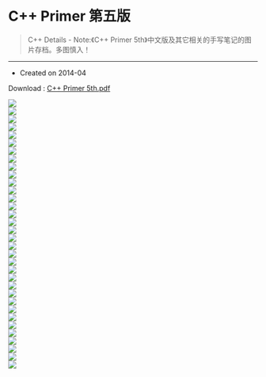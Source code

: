 # C++ Primer 第五版

> C++ Details - Note:《C++ Primer 5th》中文版及其它相关的手写笔记的图片存档。多图慎入！

---

- Created on 2014-04

Download : [C++ Primer 5th.pdf](http://7vzp67.com1.z0.glb.clouddn.com/pdf%2FC%2B%2B%20Primer%205th.pdf)

<div style="word-wrap: break-word; -webkit-nbsp-mode: space; -webkit-line-break: after-white-space;"><img width="px" height="px" src="http://7vzp68.com1.z0.glb.clouddn.com/C%2B%2B%20Primer%205th/tech_book_note%20%281%29.jpg" /><br/><div><img width="px" height="px" src="http://7vzp68.com1.z0.glb.clouddn.com/C%2B%2B%20Primer%205th/tech_book_note%20%282%29.jpg" /><br/></div><div><img width="px" height="px" src="http://7vzp68.com1.z0.glb.clouddn.com/C%2B%2B%20Primer%205th/tech_book_note%20%283%29.jpg" /><br/></div><div><img width="px" height="px" src="http://7vzp68.com1.z0.glb.clouddn.com/C%2B%2B%20Primer%205th/tech_book_note%20%284%29.jpg" /><br/></div><div><img width="px" height="px" src="http://7vzp68.com1.z0.glb.clouddn.com/C%2B%2B%20Primer%205th/tech_book_note%20%285%29.jpg" /><br/></div><div><img width="px" height="px" src="http://7vzp68.com1.z0.glb.clouddn.com/C%2B%2B%20Primer%205th/tech_book_note%20%286%29.jpg" /><br/></div><div><img width="px" height="px" src="http://7vzp68.com1.z0.glb.clouddn.com/C%2B%2B%20Primer%205th/tech_book_note%20%287%29.jpg" /><br/></div><div><img width="px" height="px" src="http://7vzp68.com1.z0.glb.clouddn.com/C%2B%2B%20Primer%205th/tech_book_note%20%288%29.jpg" /><br/></div><div><img width="px" height="px" src="http://7vzp68.com1.z0.glb.clouddn.com/C%2B%2B%20Primer%205th/tech_book_note%20%289%29.jpg" /><br/></div><div><img width="px" height="px" src="http://7vzp68.com1.z0.glb.clouddn.com/C%2B%2B%20Primer%205th/tech_book_note%20%2810%29.jpg" /><br/></div><div><img width="px" height="px" src="http://7vzp68.com1.z0.glb.clouddn.com/C%2B%2B%20Primer%205th/tech_book_note%20%2811%29.jpg" /><br/></div><div><img width="px" height="px" src="http://7vzp68.com1.z0.glb.clouddn.com/C%2B%2B%20Primer%205th/tech_book_note%20%2812%29.jpg" /><br/></div><div><img width="px" height="px" src="http://7vzp68.com1.z0.glb.clouddn.com/C%2B%2B%20Primer%205th/tech_book_note%20%2813%29.jpg" /><br/></div><div><img width="px" height="px" src="http://7vzp68.com1.z0.glb.clouddn.com/C%2B%2B%20Primer%205th/tech_book_note%20%2814%29.jpg" /><br/></div><div><img width="px" height="px" src="http://7vzp68.com1.z0.glb.clouddn.com/C%2B%2B%20Primer%205th/tech_book_note%20%2815%29.jpg" /><br/></div><div><img width="px" height="px" src="http://7vzp68.com1.z0.glb.clouddn.com/C%2B%2B%20Primer%205th/tech_book_note%20%2816%29.jpg" /><br/></div><div><img width="px" height="px" src="http://7vzp68.com1.z0.glb.clouddn.com/C%2B%2B%20Primer%205th/tech_book_note%20%2817%29.jpg" /><br/></div><div><img width="px" height="px" src="http://7vzp68.com1.z0.glb.clouddn.com/C%2B%2B%20Primer%205th/tech_book_note%20%2818%29.jpg" /><br/></div><div><img width="px" height="px" src="http://7vzp68.com1.z0.glb.clouddn.com/C%2B%2B%20Primer%205th/tech_book_note%20%2819%29.jpg" /><br/></div><div><img width="px" height="px" src="http://7vzp68.com1.z0.glb.clouddn.com/C%2B%2B%20Primer%205th/tech_book_note%20%2820%29.jpg" /><br/></div><div><img width="px" height="px" src="http://7vzp68.com1.z0.glb.clouddn.com/C%2B%2B%20Primer%205th/tech_book_note%20%2821%29.jpg" /><br/></div><div><img width="px" height="px" src="http://7vzp68.com1.z0.glb.clouddn.com/C%2B%2B%20Primer%205th/tech_book_note%20%2822%29.jpg" /><br/></div><div><img width="px" height="px" src="http://7vzp68.com1.z0.glb.clouddn.com/C%2B%2B%20Primer%205th/tech_book_note%20%2823%29.jpg" /><br/></div><div><img width="px" height="px" src="http://7vzp68.com1.z0.glb.clouddn.com/C%2B%2B%20Primer%205th/tech_book_note%20%2824%29.jpg" /><br/></div><div><img width="px" height="px" src="http://7vzp68.com1.z0.glb.clouddn.com/C%2B%2B%20Primer%205th/tech_book_note%20%2825%29.jpg" /><br/></div><div><img width="px" height="px" src="http://7vzp68.com1.z0.glb.clouddn.com/C%2B%2B%20Primer%205th/tech_book_note%20%2826%29.jpg" /><br/></div><div><img width="px" height="px" src="http://7vzp68.com1.z0.glb.clouddn.com/C%2B%2B%20Primer%205th/tech_book_note%20%2827%29.jpg" /><br/></div><div><img width="px" height="px" src="http://7vzp68.com1.z0.glb.clouddn.com/C%2B%2B%20Primer%205th/tech_book_note%20%2828%29.jpg" /><br/></div><div><img width="px" height="px" src="http://7vzp68.com1.z0.glb.clouddn.com/C%2B%2B%20Primer%205th/tech_book_note%20%2829%29.jpg" /><br/></div><div><img width="px" height="px" src="http://7vzp68.com1.z0.glb.clouddn.com/C%2B%2B%20Primer%205th/tech_book_note%20%2830%29.jpg" /><br/></div><div><img width="px" height="px" src="http://7vzp68.com1.z0.glb.clouddn.com/C%2B%2B%20Primer%205th/tech_book_note%20%2831%29.jpg" /><br/></div><div><img width="px" height="px" src="http://7vzp68.com1.z0.glb.clouddn.com/C%2B%2B%20Primer%205th/tech_book_note%20%2832%29.jpg" /><br/></div><div><img width="px" height="px" src="http://7vzp68.com1.z0.glb.clouddn.com/C%2B%2B%20Primer%205th/tech_book_note%20%2833%29.jpg" /><br/></div><div><img width="px" height="px" src="http://7vzp68.com1.z0.glb.clouddn.com/C%2B%2B%20Primer%205th/tech_book_note%20%2834%29.jpg" /></div></div>
